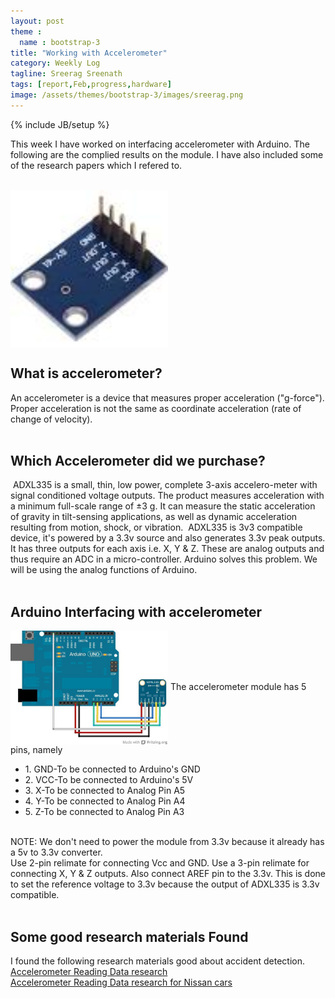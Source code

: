 ```yaml
---
layout: post
theme :
  name : bootstrap-3
title: "Working with Accelerometer"
category: Weekly Log
tagline: Sreerag Sreenath
tags: [report,Feb,progress,hardware]
image: /assets/themes/bootstrap-3/images/sreerag.png
---
```

{% include JB/setup %}

This week I have worked on interfacing accelerometer with Arduino. The following are the complied results on the module. I have also included some of the research papers which I refered to.

<br>
<img align="center" src="/assets/themes/bootstrap-3/images/blog/acc.jpg" style="width: 50%;">
<br>
<h2>What is accelerometer?</h2>
An accelerometer is a device that measures proper acceleration ("g-force"). Proper acceleration is not the same as coordinate acceleration (rate of change of velocity).
<br>
<br>
<h2>Which Accelerometer did we purchase?</h2>
 ADXL335 is a small, thin, low power, complete 3-axis accelero-meter with signal conditioned voltage outputs. The product measures acceleration with a minimum full-scale range of ±3 g. It can measure the static acceleration of gravity in tilt-sensing applications, as well as dynamic acceleration resulting from motion, shock, or vibration. 
ADXL335 is 3v3 compatible device, it's powered by a 3.3v source and also generates 3.3v peak outputs. It has three outputs for each axis i.e. X, Y & Z. These are analog outputs and thus require an ADC in a micro-controller. Arduino solves this problem. We will be using the analog functions of Arduino.

<br>
<br>
<h2>Arduino Interfacing with accelerometer</h2>
<img align="center" src="/assets/themes/bootstrap-3/images/blog/sensors_AccelerometerRef_bb-1024.jpg" style="width: 50%;">
The accelerometer module has 5 pins, namely
<br>
<ul>
	<li>1. GND-To be connected to Arduino's GND</li>
	<li>2. VCC-To be connected to Arduino's 5V</li>
	<li>3. X-To be connected to Analog Pin A5</li>
	<li>4. Y-To be connected to Analog Pin A4</li>
	<li>5. Z-To be connected to Analog Pin A3</li>
</ul>
<br>
NOTE: We don't need to power the module from 3.3v because it already has a 5v to 3.3v converter.
<br>
Use 2-pin relimate for connecting Vcc and GND.
Use a 3-pin relimate for connecting X, Y & Z outputs.
Also connect AREF pin to the 3.3v. This is done to set the reference voltage to 3.3v because the output of ADXL335 is 3.3v compatible.
<br>
<br>
<h2>Some good research materials Found</h2>

I found the following research materials good about accident detection.
<br>
<a href="http://www-nrd.nhtsa.dot.gov/pdf/esv/esv17/Proceed/00041.pdf">Accelerometer Reading Data research</a>
<br>
<a href="http://www.nhtsa.gov/DOT/NHTSA/NRD/Articles/ESV/PDF/18/Files/18ESV-000285.pdf">Accelerometer Reading Data research for Nissan cars</a>
